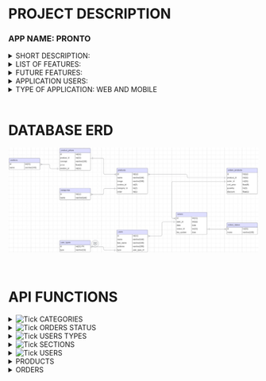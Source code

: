 # PROJECT DESCRIPTION
### APP NAME: PRONTO
<details>
    <summary>SHORT DESCRIPTION:</summary>

Streamlined E-commerce for a small Italian restaurant.

This project is intended to simplify web management for non-tech-savvy owners and managers, enabling effortless updates to products and prices. This solution amplifies online visibility, attracting new customers and fostering loyalty among existing ones.
</details>
<details>
    <summary>LIST OF FEATURES:</summary>

1. **TECH STACK:**
    * ***MySQL database:*** Centralized storage for business information.
    * ***NodeJS API:*** using Express and Sequelize for effective communication with internal and external services or applications.
    * ***HTML Website:*** SEO-optimized platform for web presence and customer acquisition.
    * ***IONIC / Angular Web-App:*** Enhances customer loyalty and streamlines business processes.
2. **FUNCTIONALITY:**
    * ***User Management:*** Facilitates the creation, retrieval, updating, and deletion (CRUD) of users with essential details, user types (admin, employee, customer), and login credentials.
    * ***Product Management:*** Enables CRUD operations for products, incorporating categories, prices, and images. This functionality is integral for website construction and empowers customers to place orders. Integration of a camera plugin ensures seamless updating of product images.
    * ***Order Management:*** Streamlines CRUD processes for orders, encompassing vital information for users placing orders, employees tracking them, and admins generating insightful reports."
</details>
<details>
    <summary>FUTURE FEATURES:</summary>

1. Online Payment Integration.
2. Customer point rewards and redemption in-store or online.
3. Push notifications.
4. Automatic/Scheduled Reports.
5. New customizations for the website.
</details>
<details>
    <summary>APPLICATION USERS:</summary>

1. ***Admins:*** Full access to every feature.
2. ***Employees:*** Customer-level acces and limited management access.
3. ***Customers:*** Access limited to website navigation and own orders.
</details>
<details>
    <summary>TYPE OF APPLICATION: WEB AND MOBILE</summary>

1. ***Website:*** HTML, SCSS and Bootstrap to improve SEO.
2. ***Ionic / Angular:*** Cross-platform APP for customers and internal management.
</details>

<br>

# DATABASE ERD
![Database ERD - V1.0](images/ERD-v1.jpg)  

<br>

# API FUNCTIONS
<details>
    <summary> <img src="https://icon-library.com/images/done-icon/done-icon-5.jpg" alt="Tick" width="14" /> CATEGORIES</summary>
    
|METHOD|ROUTE|PARAMS|OPTIONAL<br>PARAMS|FUNCTION|DESCRIPTION|
|---|---|---|---|---|---|
|GET|/categories|||`getAllCategories`|Returns all categories|
|GET|/categories/:categoryId|||`getCategory`|Returns one category|
|POST|/categories|{<br>&nbsp;&nbsp;&nbsp;&nbsp;&nbsp;name:string<br>}||`newCategory`|Creates a new category and returns it|
|PUT|/categories/:categoryId|{<br>&nbsp;&nbsp;&nbsp;&nbsp;&nbsp;name:string<br>}||`updateCategory`|Updates the name of a category|
|DELETE|/categories/:categoryId|||`deleteCategory`|Deletes a category|
</details>

<details>
    <summary> <img src="https://icon-library.com/images/done-icon/done-icon-5.jpg" alt="Tick" width="14" /> ORDERS STATUS</summary>
    
|METHOD|ROUTE|PARAMS|OPTIONAL<br>PARAMS|FUNCTION|DESCRIPTION|
|---|---|---|---|---|---|
|GET|/ordersstatus|||`getAllStatus`|Returns all status for the orders|
|GET|/ordersstatus/:ordersstatusId|||`getStatus`|Returns one status|
|POST|/ordersstatus|{<br>&nbsp;&nbsp;&nbsp;&nbsp;&nbsp;name:string<br>}||`newStatus`|Creates a new order status and returns it|
|PUT|/ordersstatus/:ordersstatusId|{<br>&nbsp;&nbsp;&nbsp;&nbsp;&nbsp;name:string<br>}||`updateStatus`|Updates the name of an order status|
|DELETE|/ordersstatus/:ordersstatusId|||`deleteStatus`|Deletes an order status|
</details>

<details>
    <summary> <img src="https://icon-library.com/images/done-icon/done-icon-5.jpg" alt="Tick" width="14" /> USERS TYPES</summary>
    
|METHOD|ROUTE|PARAMS|OPTIONAL<br>PARAMS|FUNCTION|DESCRIPTION|
|---|---|---|---|---|---|
|GET|/usertypes|||`getAllUserTypes`|Returns all available user's type|
|GET|/usertypes/:usertypesId|||`getUserType`|Returns one user type|
</details>

<details>
    <summary> <img src="https://icon-library.com/images/done-icon/done-icon-5.jpg" alt="Tick" width="14" /> SECTIONS</summary>
    
|METHOD|ROUTE|PARAMS|OPTIONAL<br>PARAMS|FUNCTION|DESCRIPTION|
|---|---|---|---|---|---|
|GET|/sections|||`getAllSections`|Returns all the sections|
|GET|/sections/:sectionId|||`getSection`|Returns one section|
|POST|/sections|{<br>&nbsp;&nbsp;&nbsp;&nbsp;&nbsp;name:string,<br>&nbsp;&nbsp;&nbsp;&nbsp;&nbsp;web:string<br>}||`newSection`|Creates a new section|
|PUT|/sections/:sectionId||{<br>&nbsp;&nbsp;&nbsp;&nbsp;&nbsp;name:string,<br>&nbsp;&nbsp;&nbsp;&nbsp;&nbsp;web:string<br>}|`updateSection`|Updates the section according to the given params|
|DELETE|/sections/:sectionId|||`deleteSection`|Deletes one section|
</details>

<details>
    <summary> <img src="https://icon-library.com/images/done-icon/done-icon-5.jpg" alt="Tick" width="14" /> USERS</summary>
    
|METHOD|ROUTE|PARAMS|OPTIONAL<br>PARAMS|FUNCTION|DESCRIPTION|
|---|---|---|---|---|---|
|GET|/users||{<br>&nbsp;&nbsp;&nbsp;&nbsp;&nbsp;type: integer, <br>&nbsp;&nbsp;&nbsp;&nbsp;&nbsp;name: string, <br>&nbsp;&nbsp;&nbsp;&nbsp;&nbsp;lastName:string, <br>&nbsp;&nbsp;&nbsp;&nbsp;&nbsp;email:string, <br>&nbsp;&nbsp;&nbsp;&nbsp;&nbsp;address:string<br>}|`getAllUsers`|Returns all users with optional filters|
|POST|/users|{<br>&nbsp;&nbsp;&nbsp;&nbsp;&nbsp;type:integer,<br>&nbsp;&nbsp;&nbsp;&nbsp;&nbsp;name:string,<br>&nbsp;&nbsp;&nbsp;&nbsp;&nbsp;lastName:string,<br>&nbsp;&nbsp;&nbsp;&nbsp;&nbsp;email:string, <br>&nbsp;&nbsp;&nbsp;&nbsp;&nbsp;address:string<br>}||`newUser`|Creates a new user in the database and returns the user|
|GET|/users/:userId|||`getUser`|Returns one user with its usertype|
|PUT|/users/:userId||{<br>&nbsp;&nbsp;&nbsp;&nbsp;&nbsp;type:integer,<br>&nbsp;&nbsp;&nbsp;&nbsp;&nbsp;name: string,<br>&nbsp;&nbsp;&nbsp;&nbsp;&nbsp;lastName:string,<br>&nbsp;&nbsp;&nbsp;&nbsp;&nbsp;email:string,<br>&nbsp;&nbsp;&nbsp;&nbsp;&nbsp;address:string<br>}|`updateUser`|Updates user with the given params, leaving the rest as it was|
</details>

<details>
    <summary>PRODUCTS</summary>
    
|METHOD|ROUTE|PARAMS|OPTIONAL<br>PARAMS|FUNCTION|DESCRIPTION|
|---|---|---|---|---|---|
|GET|/products||{<br>&nbsp;&nbsp;&nbsp;&nbsp;&nbsp;name:string,<br>&nbsp;&nbsp;&nbsp;&nbsp;&nbsp;categoryId:integer,<br>&nbsp;&nbsp;&nbsp;&nbsp;&nbsp;order:string<br>}|`getAllProducts`|Returns all the products with its corresponding category and prices with its sections. Optional parameters are to determine filters and ordering|
|GET|/products/:productId|||`getProduct`|Returns one product with its corresponding category and prices with its sections|
|POST|/products|{<br>&nbsp;&nbsp;&nbsp;&nbsp;&nbsp;name:string,<br>&nbsp;&nbsp;&nbsp;&nbsp;&nbsp;categoryId:integer<br>}|{<br>&nbsp;&nbsp;&nbsp;&nbsp;&nbsp;image:string,<br>&nbsp;&nbsp;&nbsp;&nbsp;&nbsp;order:integer<br>}|`newProduct`|Creates a product. image:default.jpg, order:0 are passed as default values|
|PUT|/products/:productId||{<br>&nbsp;&nbsp;&nbsp;&nbsp;&nbsp;name:string,<br>&nbsp;&nbsp;&nbsp;&nbsp;&nbsp;categoryId:integer,<br>&nbsp;&nbsp;&nbsp;&nbsp;&nbsp;image:string,<br>&nbsp;&nbsp;&nbsp;&nbsp;&nbsp;order:integer<br>}|`updateProduct`|Updates the product with the given params, leaving the rest as it was|
|DELETE|/products/:productId|||`deleteProduct`|Deletes the product and its prices from productsprices|
|POST|/products/prices/:productId|{<br>&nbsp;&nbsp;&nbsp;&nbsp;&nbsp;price:float,<br>&nbsp;&nbsp;&nbsp;&nbsp;&nbsp;sectionId:integer<br>}|{<br>&nbsp;&nbsp;&nbsp;&nbsp;&nbsp;concept:string<br>}|`newPrice`|Creates a new price for a product in a determined section. Optional set a concept for that price.|
|PUT|/products/prices/:productpriceId||{<br>&nbsp;&nbsp;&nbsp;&nbsp;&nbsp;price:float,<br>&nbsp;&nbsp;&nbsp;&nbsp;&nbsp;sectionId:integer,<br>&nbsp;&nbsp;&nbsp;&nbsp;&nbsp;concept:string<br>}|`updatePrice`|Updates the price for a product by its ID in productprices|
|DELETE|/products/prices/:productpriceId|||`deletePrice`|Deletes the corresponding productprice item|
</details>

<details>
    <summary>ORDERS</summary>
    
|METHOD|ROUTE|PARAMS|OPTIONAL<br>PARAMS|FUNCTION|DESCRIPTION|
|---|---|---|---|---|---|
|GET|/orders||{<br>&nbsp;&nbsp;&nbsp;&nbsp;&nbsp;date_from:date,<br>&nbsp;&nbsp;&nbsp;&nbsp;&nbsp;date_to:date,<br>&nbsp;&nbsp;&nbsp;&nbsp;&nbsp;userId:integer,<br>&nbsp;&nbsp;&nbsp;&nbsp;&nbsp;ordersstatusesId:integer<br>}|`getAllOrders`|Returns all the orders with its users and products. Optional params for filters and order|
|GET|/orders/:orderId|||`getOrder`|Returns one order with its user and products|
|POST|/orders|{<br>&nbsp;&nbsp;&nbsp;&nbsp;&nbsp;userId:integer<br>}|{<br>&nbsp;&nbsp;&nbsp;&nbsp;&nbsp;ordersstatusesId:integer,<br>&nbsp;&nbsp;&nbsp;&nbsp;&nbsp;createdAt:date,<br>&nbsp;&nbsp;&nbsp;&nbsp;&nbsp;updatedAt:date<br>}|`newOrder`|Creates an order. ordersstatusesId:1, createdAt:NOW(), updatedAt:NOW() are default values|
|PUT|/orders/:orderId||{<br>&nbsp;&nbsp;&nbsp;&nbsp;&nbsp;userId:integer,<br>&nbsp;&nbsp;&nbsp;&nbsp;&nbsp;ordersstatusesId:integer,<br>&nbsp;&nbsp;&nbsp;&nbsp;&nbsp;createdAt:date,<br>&nbsp;&nbsp;&nbsp;&nbsp;&nbsp;updatedAt:date<br>}|`updateFullOrder`|Only for the admins, for very parcticular cases|
|PATCH|/orders/:orderId|{<br>&nbsp;&nbsp;&nbsp;&nbsp;&nbsp;ordersstatusesId:integer<br>}||`updateOrderStatus`|Updates the order status. field updatedAt by defauls changes to NOW()|
|DELETE|/orders/:orderId|||`deleteOrder`|Deletes an order and the related ordersproducts|
|GET|/orders/products/:orderId|||`getOrderProducts`|Returns only the products for an order|
|POST|/orders/products/:orderId|{<br>&nbsp;&nbsp;&nbsp;&nbsp;&nbsp;productId:integer,<br>&nbsp;&nbsp;&nbsp;&nbsp;&nbsp;quantity:float<br>}||`newOrderProduct`|Adds a new product to the order with its quantity. The rest of the fields in ordersproducts are filled with the current product information|
|PATCH|/orders/products/:orderproductId|{<br>&nbsp;&nbsp;&nbsp;&nbsp;&nbsp;quantity:float<br>}||`updateOrderProductQuantity`|Updates only the quantity for a product related to an order|
|DELETE|/orders/products/:orderproductId|||`deleteOrderProduct`|Removes a product from an order|
</details>

